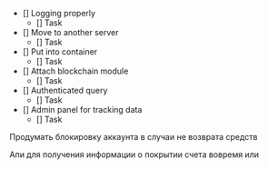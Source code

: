 * [] Logging properly
    * [] Task
* [] Move to another server
    * [] Task
* [] Put into container
    * [] Task
* [] Attach blockchain module
    * [] Task
* [] Authenticated query
    * [] Task
* [] Admin panel for tracking data
    * [] Task


Продумать блокировку аккаунта в случаи не возврата средств

Апи для получения информации о покрытии счета вовремя или 
